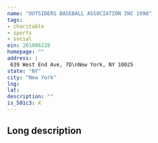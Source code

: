 ```yaml
---
name: "OUTSIDERS BASEBALL ASSOCIATION INC 1998"
tags:
- charitable
- sports
- social
ein: 261886228
homepage: ""
address: |
 639 West End Ave, 7D\nNew York, NY 10025
state: "NY"
city: "New York"
lng: 
lat: 
description: ""
is_501c3: X
---
```


## Long description


